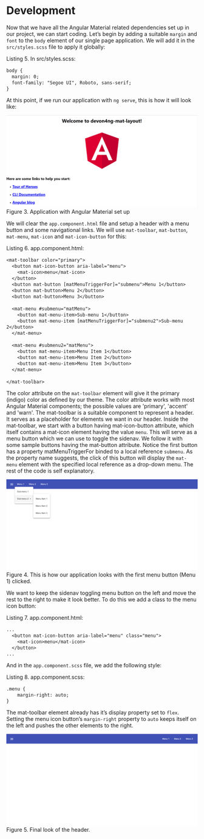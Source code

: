 # Development

Now that we have all the Angular Material related dependencies set up in our project, we can start coding. Let’s begin by adding a suitable `margin` and `font` to the `body` element of our single page application. We will add it in the `src/styles.scss` file to apply it globally:

Listing 5. In src/styles.scss:

```
body {
  margin: 0;
  font-family: "Segoe UI", Roboto, sans-serif;
}
```

At this point, if we run our application with `ng serve`, this is how it will look like:

![Katacoda Logo](./assets/3-material-added.png)
Figure 3. Application with Angular Material set up

We will clear the `app.component.html` file and setup a header with a menu button and some navigational links. We will use `mat-toolbar`, `mat-button`, `mat-menu`, `mat-icon` and `mat-icon-button` for this:

Listing 6. app.component.html:

```
<mat-toolbar color="primary">
  <button mat-icon-button aria-label="menu">
    <mat-icon>menu</mat-icon>
  </button>
  <button mat-button [matMenuTriggerFor]="submenu">Menu 1</button>
  <button mat-button>Menu 2</button>
  <button mat-button>Menu 3</button>

  <mat-menu #submenu="matMenu">
    <button mat-menu-item>Sub-menu 1</button>
    <button mat-menu-item [matMenuTriggerFor]="submenu2">Sub-menu 2</button>
  </mat-menu>

  <mat-menu #submenu2="matMenu">
    <button mat-menu-item>Menu Item 1</button>
    <button mat-menu-item>Menu Item 2</button>
    <button mat-menu-item>Menu Item 3</button>
  </mat-menu>

</mat-toolbar>
```

The color attribute on the `mat-toolbar` element will give it the primary (indigo) color as defined by our theme. The color attribute works with most Angular Material components; the possible values are 'primary', 'accent' and 'warn'. The mat-toolbar is a suitable component to represent a header. It serves as a placeholder for elements we want in our header. Inside the mat-toolbar, we start with a button having mat-icon-button attribute, which itself contains a mat-icon element having the value `menu`. This will serve as a menu button which we can use to toggle the sidenav. We follow it with some sample buttons having the mat-button attribute. Notice the first button has a property matMenuTriggerFor binded to a local reference `submenu`. As the property name suggests, the click of this button will display the `mat-menu` element with the specified local reference as a drop-down menu. The rest of the code is self explanatory.

![Katacoda Logo](./assets/4-header.png)
Figure 4. This is how our application looks with the first menu button (Menu 1) clicked.

We want to keep the sidenav toggling menu button on the left and move the rest to the right to make it look better. To do this we add a class to the menu icon button:

Listing 7. app.component.html:

```
...
  <button mat-icon-button aria-label="menu" class="menu">
    <mat-icon>menu</mat-icon>
  </button>
...
```

And in the `app.component.scss` file, we add the following style:

Listing 8. app.component.scss:

```
.menu {
    margin-right: auto;
}
```

The mat-toolbar element already has it’s display property set to `flex`. Setting the menu icon button’s `margin-right` property to `auto` keeps itself on the left and pushes the other elements to the right.

![Katacoda Logo](./assets/5-header-layout-final.png)
Figure 5. Final look of the header.
